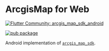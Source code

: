 # ArcgisMap for Web

[![Flutter Community: arcgis_map_sdk_android](https://fluttercommunity.dev/_github/header/arcgis_map_sdk_android)](https://github.com/fluttercommunity/community)

[![pub package](https://img.shields.io/pub/v/arcgis_map_sdk_android.svg)](https://pub.dev/packages/arcgis_map_sdk_android)

Android implementation of [`arcgis_map_sdk`](https://pub.dev/packages/arcgis_map_sdk).